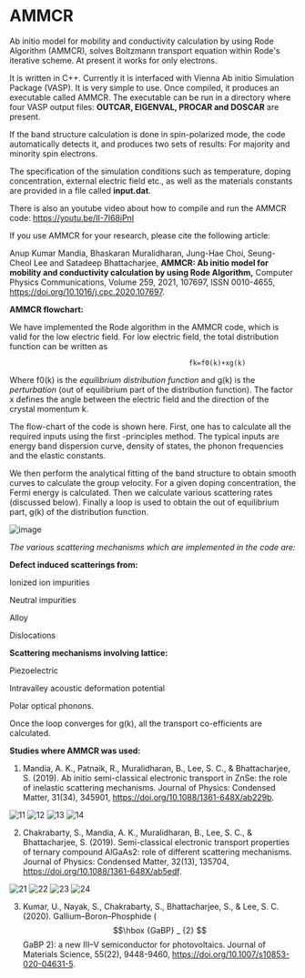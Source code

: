 # AMMCR
Ab initio model for mobility and conductivity calculation by using Rode Algorithm (AMMCR), solves Boltzmann transport equation within Rode's iterative scheme.
At present it works for only electrons.

It is written in C++. Currently it is interfaced with Vienna Ab initio Simulation Package (VASP). It is very simple to use. Once compiled, it produces an executable called AMMCR. The executable can be run in a directory where four VASP output files: **OUTCAR, EIGENVAL, PROCAR and DOSCAR** are present. 

If the band structure calculation is done in spin-polarized mode, the code automatically detects it, and produces two sets of results: For majority and 
minority spin electrons.


The specification of the simulation conditions such as temperature, doping concentration, external electric field etc., as well as the materials constants are provided in a file called **input.dat**. 

There is also an youtube video about how to compile and run the AMMCR code:
https://youtu.be/II-7I68iPnI

If you use AMMCR for your research, please cite the following article:

Anup Kumar Mandia, Bhaskaran Muralidharan, Jung-Hae Choi, Seung-Cheol Lee and Satadeep Bhattacharjee,
**AMMCR: Ab initio model for mobility and conductivity calculation by using Rode Algorithm,**
Computer Physics Communications,
Volume 259,
2021,
107697,
ISSN 0010-4655,
https://doi.org/10.1016/j.cpc.2020.107697.

**AMMCR flowchart:**

We have implemented the Rode algorithm in the AMMCR code, which is valid for the low electric field.
For low electric field, the total distribution function can be written as
                                         
                                                fk=f0(k)+xg(k)

Where f0(k) is the _equilibrium distribution function_ and g(k) is the _perturbation_ (out of equilibrium part of the distribution function).  The factor x defines the angle between the electric field and the direction of the crystal momentum k.

The flow-chart of the code is shown here. First, one has to calculate all the required inputs using the first -principles method. The typical inputs are energy band dispersion curve, density of states, the phonon frequencies and the elastic constants.

We then perform the analytical fitting of the band structure to obtain smooth curves to calculate the group velocity. For a given doping concentration, the Fermi energy is calculated. Then we calculate various scattering rates (discussed below). Finally a loop is used to obtain the out of equilibrium part, g(k) of the distribution function.

![image](https://user-images.githubusercontent.com/68414451/126433576-e6e68c38-5f22-4769-b3a1-37280aef6dfd.png)

_The various scattering mechanisms which are implemented in the code are:_

**Defect induced scatterings from:**

Ionized ion impurities

Neutral impurities

Alloy 

Dislocations

**Scattering mechanisms involving lattice:**

Piezoelectric

Intravalley acoustic deformation potential

Polar optical phonons.

 
Once the loop converges for g(k), all the transport co-efficients are calculated.

**Studies where AMMCR was used:**
1. Mandia, A. K., Patnaik, R., Muralidharan, B., Lee, S. C., & Bhattacharjee, S. (2019). 
Ab initio semi-classical electronic transport in ZnSe: the role of inelastic scattering mechanisms. 
Journal of Physics: Condensed Matter, 31(34), 345901, https://doi.org/10.1088/1361-648X/ab229b.

![11](https://user-images.githubusercontent.com/68414451/146901858-f4073509-1d2c-4540-81c5-5dae83c1edc0.jpg)
![12](https://user-images.githubusercontent.com/68414451/146901867-7862c11d-b97e-4623-be01-ada7f81f9d59.jpg)
![13](https://user-images.githubusercontent.com/68414451/146901870-9728a86f-35d2-4f12-af7e-1c626ca27383.jpg)
![14](https://user-images.githubusercontent.com/68414451/146901871-1175deed-527f-413e-b43c-2ee47d7567df.jpg)


2. Chakrabarty, S., Mandia, A. K., Muralidharan, B., Lee, S. C., & Bhattacharjee, S. (2019). 
Semi-classical electronic transport properties of ternary compound AlGaAs2: role of different scattering mechanisms. 
Journal of Physics: Condensed Matter, 32(13), 135704, https://doi.org/10.1088/1361-648X/ab5edf.  

![21](https://user-images.githubusercontent.com/68414451/146901988-1494180b-4d50-445f-b2f8-cd5c8ee5680a.jpg)
![22](https://user-images.githubusercontent.com/68414451/146901998-7288c334-dd96-4ac1-9d36-2f0df2852ddd.jpg)
![23](https://user-images.githubusercontent.com/68414451/146902003-a10742bb-4d18-47c7-9ba1-1ce04fd62722.jpg)
![24](https://user-images.githubusercontent.com/68414451/146902006-e4f43abe-0f5f-4f45-a619-e6b3fde29e5b.jpg)

3. Kumar, U., Nayak, S., Chakrabarty, S., Bhattacharjee, S., & Lee, S. C. (2020). 
Gallium–Boron–Phosphide ($$\hbox {GaBP} _ {2} $$ GaBP 2): a new III–V semiconductor for photovoltaics.
Journal of Materials Science, 55(22), 9448-9460, https://doi.org/10.1007/s10853-020-04631-5.

